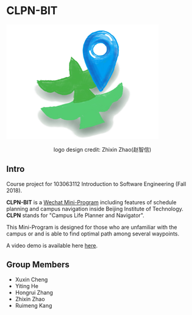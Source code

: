 # CLPN-BIT
<img src="logo.png" width="400" height="300" />

<p align="center">
  logo design credit: Zhixin Zhao(赵智信)
</p>

## Intro

Course project for 103063112 Introduction to Software Engineering (Fall 2018). 

**CLPN-BIT** is a [Wechat Mini-Program](https://mp.weixin.qq.com/cgi-bin/wx) including features of schedule planning and campus navigation inside Beijing Institute of Technology. **CLPN** stands for "Campus Life Planner and Navigator". 

This Mini-Program is designed for those who are unfamiliar with the campus or and is able to find optimal path among several waypoints.

A video demo is available here [here]().

## Group Members

- Xuxin Cheng
- Yiting He
- Hongrui Zhang
- Zhixin Zhao
- Ruimeng Kang





